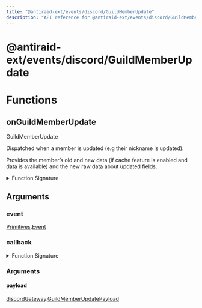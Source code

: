 ```yaml
---
title: "@antiraid-ext/events/discord/GuildMemberUpdate"
description: "API reference for @antiraid-ext/events/discord/GuildMemberUpdate"
---
```


<div id="@antiraid-ext/events/discord/GuildMemberUpdate"></div>

# @antiraid-ext/events/discord/GuildMemberUpdate

<div id="Functions"></div>

# Functions

<div id="onGuildMemberUpdate"></div>

## onGuildMemberUpdate

GuildMemberUpdate



Dispatched when a member is updated (e.g their nickname is updated).



Provides the member’s old and new data (if cache feature is enabled and data is available) and the new raw data about updated fields.

<details>
<summary>Function Signature</summary>

```luau
--- GuildMemberUpdate
---
--- Dispatched when a member is updated (e.g their nickname is updated).
---
--- Provides the member’s old and new data (if cache feature is enabled and data is available) and the new raw data about updated fields.
function onGuildMemberUpdate(event: Primitives.Event, callback: (payload: discordGateway.GuildMemberUpdatePayload) -> ()) end
```

</details>

<div id="Arguments"></div>

## Arguments

<div id="event"></div>

### event

[Primitives](#module.Primitives).[Event](#Event)



<div id="callback"></div>

### callback

<details>
<summary>Function Signature</summary>

```luau
callback: (payload: discordGateway.GuildMemberUpdatePayload) -> ()
```

</details>

<div id="Arguments"></div>

### Arguments

<div id="payload"></div>

#### payload

[discordGateway](#module.discordGateway).[GuildMemberUpdatePayload](#GuildMemberUpdatePayload)



